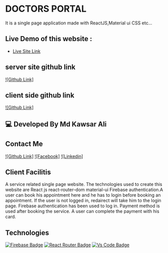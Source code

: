 # DOCTORS PORTAL

It is a single page application made with ReactJS,Material ui CSS etc...

## Live Demo of this website :

- [Live Site Link](https://doctors-portal-a2ae9.web.app/)

## server site github link

[![Github Link]](https://github.com/kawsaralidev/doctors-portal-server-side)

## client side github link

[![Github Link]](https://github.com/kawsaralidev/doctors-portals-client-side)

## 💻 Developed By Md Kawsar Ali

## Contact Me

[![Github Link]](https://github.com/kawsaralidev)
[![Facebook]](https://www.facebook.com/kawsaralidev)
[![Linkedin]](https://www.linkedin.com/in/kawsaralidev/)

## Client Facilitis

A service related single page website. The technologies used to create this website are React js react-router-dom material-ui Firebase authentication.A user can book his appointment here and he has to login before booking an appointment. If the user is not logged in, redairect will take him to the login page. Firebase authentication has been used to log in. Payment method is used after booking the service. A user can complete the payment with his card.

## Technologies

[![Firebase Badge](https://img.shields.io/badge/Firebase-FFCB2B?style=for-the-badge&logo=firebase&logoColor=white)](https://github.com/kawsaralidev)
[![React Router Badge](https://img.shields.io/badge/React_Router-CA4245?style=for-the-badge&logo=react-router&logoColor=white)](https://github.com/kawsaralidev)
[![Vs Code Badge](https://img.shields.io/badge/Visual_Studio_Code-0078D6?style=for-the-badge&logo=visualstudiocode&logoColor=white)](https://github.com/kawsaralidev)
